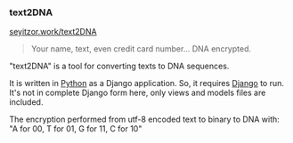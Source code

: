 ### text2DNA
[seyitzor.work/text2DNA](www.seyitzor.work/text2DNA/)
> Your name, text, even credit card number...
> DNA encrypted.

"text2DNA" is a tool for converting texts to DNA sequences.

It is written in [Python](https://www.python.org/) as a Django application. So, it requires [Django](https://www.djangoproject.com/) to run. It's not in complete Django form here, only views and models files are included.

The encryption performed from utf-8 encoded text to binary to DNA with: "A for 00, T for 01, G for 11, C for 10"